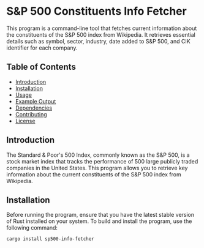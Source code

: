 # S&P 500 Constituents Info Fetcher

This program is a command-line tool that fetches current information about the constituents of the S&P 500 index from Wikipedia. It retrieves essential details such as symbol, sector, industry, date added to S&P 500, and CIK identifier for each company.

## Table of Contents

- [Introduction](#introduction)
- [Installation](#installation)
- [Usage](#usage)
- [Example Output](#example-output)
- [Dependencies](#dependencies)
- [Contributing](#contributing)
- [License](#license)

## Introduction

The Standard & Poor's 500 Index, commonly known as the S&P 500, is a stock market index that tracks the performance of 500 large publicly traded companies in the United States. This program allows you to retrieve key information about the current constituents of the S&P 500 index from Wikipedia.

## Installation

Before running the program, ensure that you have the latest stable version of Rust installed on your system. To build and install the program, use the following command:

```bash
cargo install sp500-info-fetcher